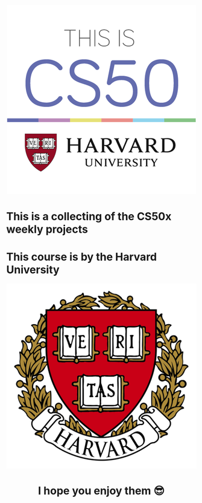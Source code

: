 
<p align="center">
  <img src="https://raw.githubusercontent.com/sarasoll/CS50x/main/cs50-1.png" />
</p>

<H1>This is a collecting of the CS50x weekly projects
</H1>
  <H1>This course is by the Harvard University
</H1>





<p align="center">
  <img src="https://raw.githubusercontent.com/sarasoll/CS50x/main/harvard-logo-transparent.png" />
</p>
  <H1 align="center">I hope you enjoy them  😎
</H1>
